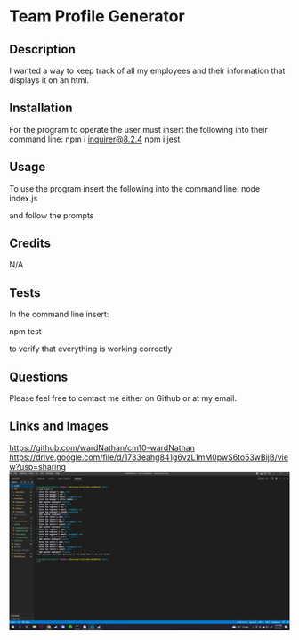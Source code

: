 # Team Profile Generator

## Description

I wanted a way to keep track of all my employees and their information that displays it on an html.

## Installation 

For the program to operate the user must insert the following into their command line:
npm i inquirer@8.2.4
npm i jest

## Usage

To use the program insert the following into the command line:
node index.js

and follow the prompts

## Credits

N/A

## Tests

In the command line insert:

npm test

to verify that everything is working correctly

## Questions

Please feel free to contact me either on Github or at my email.

## Links and Images

https://github.com/wardNathan/cm10-wardNathan
https://drive.google.com/file/d/1733eahg841g6vzL1mM0pwS6to53wBijB/view?usp=sharing
![alt text](./assets/2023-03-30.png)